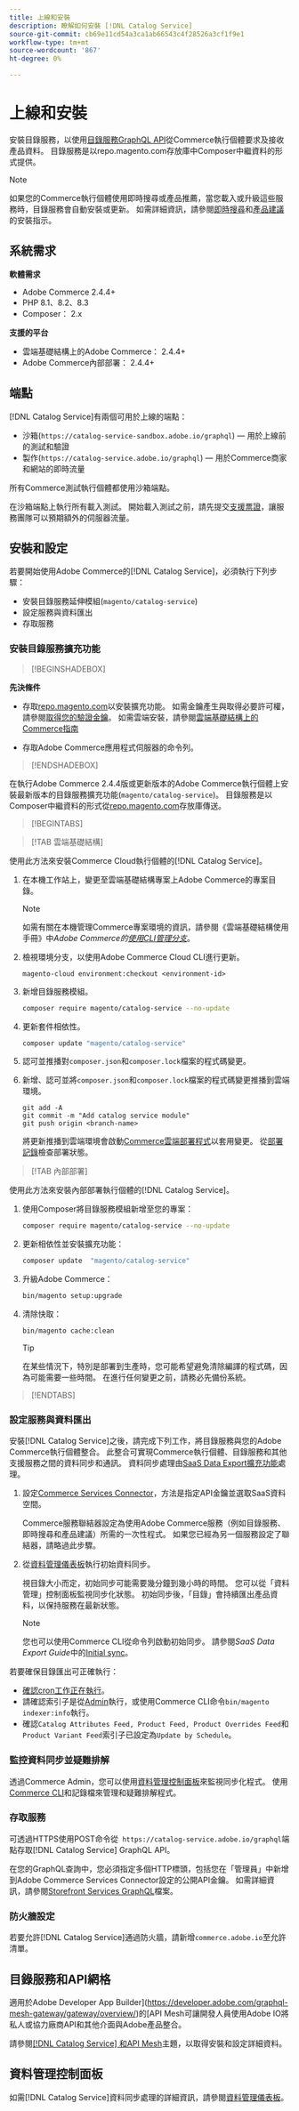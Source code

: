 ```yaml
---
title: 上線和安裝
description: 瞭解如何安裝 [!DNL Catalog Service]
source-git-commit: cb69e11cd54a3ca1ab66543c4f28526a3cf1f9e1
workflow-type: tm+mt
source-wordcount: '867'
ht-degree: 0%

---
```


# 上線和安裝

安裝目錄服務，以使用[目錄服務GraphQL API](https://developer.adobe.com/commerce/services/graphql/catalog-service/)從Commerce執行個體要求及接收產品資料。 目錄服務是以repo.magento.com存放庫中Composer中繼資料的形式提供。

>[!NOTE]
>
>如果您的Commerce執行個體使用即時搜尋或產品推薦，當您載入或升級這些服務時，目錄服務會自動安裝或更新。 如需詳細資訊，請參閱[即時搜尋](https://experienceleague.adobe.com/en/docs/commerce/live-search/install)和[產品建議](https://experienceleague.adobe.com/en/docs/commerce/product-recommendations/getting-started/install-configure)的安裝指示。



## 系統需求

**軟體需求**

- Adobe Commerce 2.4.4+
- PHP 8.1、8.2、8.3
- Composer： 2.x

**支援的平台**

- 雲端基礎結構上的Adobe Commerce： 2.4.4+
- Adobe Commerce內部部署： 2.4.4+

## 端點

[!DNL Catalog Service]有兩個可用於上線的端點：

- 沙箱(`https://catalog-service-sandbox.adobe.io/graphql`) — 用於上線前的測試和驗證
- 製作(`https://catalog-service.adobe.io/graphql`) — 用於Commerce商家和網站的即時流量

所有Commerce測試執行個體都使用沙箱端點。

在沙箱端點上執行所有載入測試。 開始載入測試之前，請先提交[支援票證](https://experienceleague.adobe.com/docs/commerce-knowledge-base/kb/help-center-guide/magento-help-center-user-guide.html#submit-ticket)，讓服務團隊可以預期額外的伺服器流量。

## 安裝和設定

若要開始使用Adobe Commerce的[!DNL Catalog Service]，必須執行下列步驟：

- 安裝目錄服務延伸模組(`magento/catalog-service`)
- 設定服務與資料匯出
- 存取服務

### 安裝目錄服務擴充功能

>[!BEGINSHADEBOX]

**先決條件**

- 存取[repo.magento.com](https://repo.magento.com)以安裝擴充功能。 如需金鑰產生與取得必要許可權，請參閱[取得您的驗證金鑰](https://experienceleague.adobe.com/en/docs/commerce-operations/installation-guide/prerequisites/authentication-keys)。 如需雲端安裝，請參閱[雲端基礎結構上的Commerce指南](https://experienceleague.adobe.com/en/docs/commerce-cloud-service/user-guide/develop/authentication-keys)

- 存取Adobe Commerce應用程式伺服器的命令列。

>[!ENDSHADEBOX]

在執行Adobe Commerce 2.4.4版或更新版本的Adobe Commerce執行個體上安裝最新版本的目錄服務擴充功能(`magento/catalog-service`)。 目錄服務是以Composer中繼資料的形式從[repo.magento.com](https://repo.magento.com)存放庫傳送。

>[!BEGINTABS]

>[!TAB 雲端基礎結構]

使用此方法來安裝Commerce Cloud執行個體的[!DNL Catalog Service]。

1. 在本機工作站上，變更至雲端基礎結構專案上Adobe Commerce的專案目錄。

   >[!NOTE]
   >
   >如需有關在本機管理Commerce專案環境的資訊，請參閱《雲端基礎結構使用手冊》中&#x200B;_Adobe Commerce的[使用CLI管理分支](https://experienceleague.adobe.com/en/docs/commerce-cloud-service/user-guide/develop/cli-branches)_。

1. 檢視環境分支，以使用Adobe Commerce Cloud CLI進行更新。

   ```shell
   magento-cloud environment:checkout <environment-id>
   ```

1. 新增目錄服務模組。

   ```bash
   composer require magento/catalog-service --no-update
   ```

1. 更新套件相依性。

   ```bash
   composer update "magento/catalog-service"
   ```

1. 認可並推播對`composer.json`和`composer.lock`檔案的程式碼變更。

1. 新增、認可並將`composer.json`和`composer.lock`檔案的程式碼變更推播到雲端環境。

   ```shell
   git add -A
   git commit -m "Add catalog service module"
   git push origin <branch-name>
   ```

   將更新推播到雲端環境會啟動[Commerce雲端部署程式](https://experienceleague.adobe.com/en/docs/commerce-cloud-service/user-guide/develop/deploy/process)以套用變更。 從[部署記錄](https://experienceleague.adobe.com/en/docs/commerce-cloud-service/user-guide/develop/test/log-locations#deploy-log)檢查部署狀態。

>[!TAB 內部部署]

使用此方法來安裝內部部署執行個體的[!DNL Catalog Service]。

1. 使用Composer將目錄服務模組新增至您的專案：

   ```bash
   composer require magento/catalog-service --no-update
   ```

1. 更新相依性並安裝擴充功能：

   ```bash
   composer update  "magento/catalog-service"
   ```

1. 升級Adobe Commerce：

   ```bash
   bin/magento setup:upgrade
   ```

1. 清除快取：

   ```bash
   bin/magento cache:clean
   ```

   >[!TIP]
   >
   >在某些情況下，特別是部署到生產時，您可能希望避免清除編譯的程式碼，因為可能需要一些時間。 在進行任何變更之前，請務必先備份系統。

>[!ENDTABS]

### 設定服務與資料匯出

安裝[!DNL Catalog Service]之後，請完成下列工作，將目錄服務與您的Adobe Commerce執行個體整合。 此整合可實現Commerce執行個體、目錄服務和其他支援服務之間的資料同步和通訊。 資料同步處理由[SaaS Data Export擴充功能](../data-export/overview.md)處理。

1. 設定[Commerce Services Connector](https://experienceleague.adobe.com/en/docs/commerce/user-guides/integration-services/saas)，方法是指定API金鑰並選取SaaS資料空間。

   Commerce服務聯結器設定為使用Adobe Commerce服務（例如目錄服務、即時搜尋和產品建議）所需的一次性程式。 如果您已經為另一個服務設定了聯結器，請略過此步驟。

1. 從[資料管理儀表板](https://experienceleague.adobe.com/en/docs/commerce-admin/systems/data-transfer/data-dashboard)執行初始資料同步。

   視目錄大小而定，初始同步可能需要幾分鐘到幾小時的時間。 您可以從「資料管理」控制面板監視同步化狀態。 初始同步後，「目錄」會持續匯出產品資料，以保持服務在最新狀態。

   >[!NOTE]
   >
   >您也可以使用Commerce CLI從命令列啟動初始同步。 請參閱&#x200B;_SaaS Data Export Guide_&#x200B;中的[Initial sync](../data-export/data-export-cli-commands.md#initial-sync)。

若要確保目錄匯出可正確執行：

- [確認cron工作正在執行](https://experienceleague.adobe.com/en/docs/commerce-knowledge-base/kb/troubleshooting/miscellaneous/cron-readiness-check-issues)。
- 請確認索引子是從[Admin](https://experienceleague.adobe.com/en/docs/commerce-admin/systems/tools/index-management)執行，或使用Commerce CLI命令`bin/magento indexer:info`執行。
- 確認`Catalog Attributes Feed, Product Feed, Product Overrides Feed`和`Product Variant Feed`索引子已設定為`Update by Schedule`。

### 監控資料同步並疑難排解

透過Commerce Admin，您可以使用[資料管理控制面板](https://experienceleague.adobe.com/en/docs/commerce-admin/systems/data-transfer/data-dashboard)來監視同步化程式。 使用[Commerce CLI](../data-export/data-export-cli-commands.md#troubleshooting)和記錄檔來管理和疑難排解程式。

### 存取服務

可透過HTTPS使用POST命令從` https://catalog-service.adobe.io/graphql`端點存取[!DNL Catalog Service] GraphQL API。

在您的GraphQL查詢中，您必須指定多個HTTP標頭，包括您在「管理員」中新增到Adobe Commerce Services Connector設定的公開API金鑰。 如需詳細資訊，請參閱[Storefront Services GraphQL](https://developer.adobe.com/commerce/services/graphql/)檔案。

### 防火牆設定

若要允許[!DNL Catalog Service]通過防火牆，請新增`commerce.adobe.io`至允許清單。

## 目錄服務和API網格

適用於Adobe Developer App Builder](https://developer.adobe.com/graphql-mesh-gateway/gateway/overview/)的[API Mesh可讓開發人員使用Adobe IO將私人或協力廠商API和其他介面與Adobe產品整合。

請參閱[[!DNL Catalog Service] 和API Mesh](mesh.md)主題，以取得安裝和設定詳細資料。

## 資料管理控制面板

如需[!DNL Catalog Service]資料同步處理的詳細資訊，請參閱[資料管理儀表板](https://experienceleague.adobe.com/en/docs/commerce-admin/systems/data-transfer/data-dashboard)。

